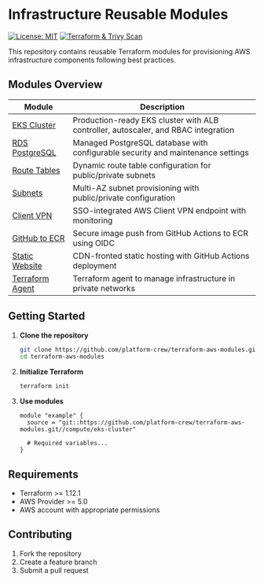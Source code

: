 # Infrastructure Reusable Modules
[![License: MIT](https://img.shields.io/badge/License-MIT-yellow.svg)](./LICENSE)
[![Terraform & Trivy Scan](https://github.com/platform-crew/terraform-aws-modules/actions/workflows/terraform-trivy.yaml/badge.svg)](https://github.com/platform-crew/terraform-aws-modules/actions/workflows/terraform-trivy.yaml)

This repository contains reusable Terraform modules for provisioning AWS infrastructure components following best practices.

## Modules Overview

| Module | Description |
|--------|-------------|
| [EKS Cluster](/compute/eks-cluster) | Production-ready EKS cluster with ALB controller, autoscaler, and RBAC integration |
| [RDS PostgreSQL](/database/rds) | Managed PostgreSQL database with configurable security and maintenance settings |
| [Route Tables](/network/routetable) | Dynamic route table configuration for public/private subnets |
| [Subnets](/network/subnets) | Multi-AZ subnet provisioning with public/private configuration |
| [Client VPN](/network/vpn-client) | SSO-integrated AWS Client VPN endpoint with monitoring |
| [GitHub to ECR](/storage/ecr-git) | Secure image push from GitHub Actions to ECR using OIDC |
| [Static Website](/storage/s3-staticfiles) | CDN-fronted static hosting with GitHub Actions deployment |
| [Terraform Agent](/agents/tfc-agent) | Terraform agent to manage infrastructure in private networks |

## Getting Started

1. **Clone the repository**
   ```bash
   git clone https://github.com/platform-crew/terraform-aws-modules.git
   cd terraform-aws-modules
   ```

2. **Initialize Terraform**
   ```bash
   terraform init
   ```

3. **Use modules**
   ```hcl
   module "example" {
     source = "git::https://github.com/platform-crew/terraform-aws-modules.git//compute/eks-cluster"

     # Required variables...
   }
   ```

## Requirements

- Terraform >= 1.12.1
- AWS Provider >= 5.0
- AWS account with appropriate permissions

## Contributing

1. Fork the repository
2. Create a feature branch
3. Submit a pull request
